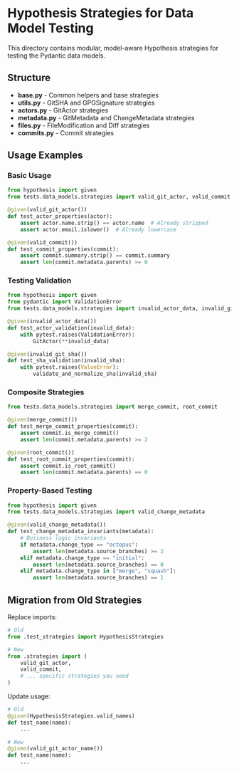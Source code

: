 # Hypothesis Strategies for Data Model Testing

This directory contains modular, model-aware Hypothesis strategies for testing the Pydantic data models.

## Structure

- **base.py** - Common helpers and base strategies
- **utils.py** - GitSHA and GPGSignature strategies  
- **actors.py** - GitActor strategies
- **metadata.py** - GitMetadata and ChangeMetadata strategies
- **files.py** - FileModification and Diff strategies
- **commits.py** - Commit strategies

## Usage Examples

### Basic Usage

```python
from hypothesis import given
from tests.data_models.strategies import valid_git_actor, valid_commit

@given(valid_git_actor())
def test_actor_properties(actor):
    assert actor.name.strip() == actor.name  # Already stripped
    assert actor.email.islower()  # Already lowercase

@given(valid_commit())
def test_commit_properties(commit):
    assert commit.summary.strip() == commit.summary
    assert len(commit.metadata.parents) >= 0
```

### Testing Validation

```python
from hypothesis import given
from pydantic import ValidationError
from tests.data_models.strategies import invalid_actor_data, invalid_git_sha

@given(invalid_actor_data())
def test_actor_validation(invalid_data):
    with pytest.raises(ValidationError):
        GitActor(**invalid_data)

@given(invalid_git_sha())
def test_sha_validation(invalid_sha):
    with pytest.raises(ValueError):
        validate_and_normalize_sha(invalid_sha)
```

### Composite Strategies

```python
from tests.data_models.strategies import merge_commit, root_commit

@given(merge_commit())
def test_merge_commit_properties(commit):
    assert commit.is_merge_commit()
    assert len(commit.metadata.parents) >= 2

@given(root_commit())
def test_root_commit_properties(commit):
    assert commit.is_root_commit()
    assert len(commit.metadata.parents) == 0
```

### Property-Based Testing

```python
from hypothesis import given
from tests.data_models.strategies import valid_change_metadata

@given(valid_change_metadata())
def test_change_metadata_invariants(metadata):
    # Business logic invariants
    if metadata.change_type == "octopus":
        assert len(metadata.source_branches) >= 2
    elif metadata.change_type == "initial":
        assert len(metadata.source_branches) == 0
    elif metadata.change_type in ["merge", "squash"]:
        assert len(metadata.source_branches) == 1
```

## Migration from Old Strategies

Replace imports:
```python
# Old
from .test_strategies import HypothesisStrategies

# New  
from .strategies import (
    valid_git_actor,
    valid_commit,
    # ... specific strategies you need
)
```

Update usage:
```python
# Old
@given(HypothesisStrategies.valid_names)
def test_name(name):
    ...

# New
@given(valid_git_actor_name())
def test_name(name):
    ...
```
